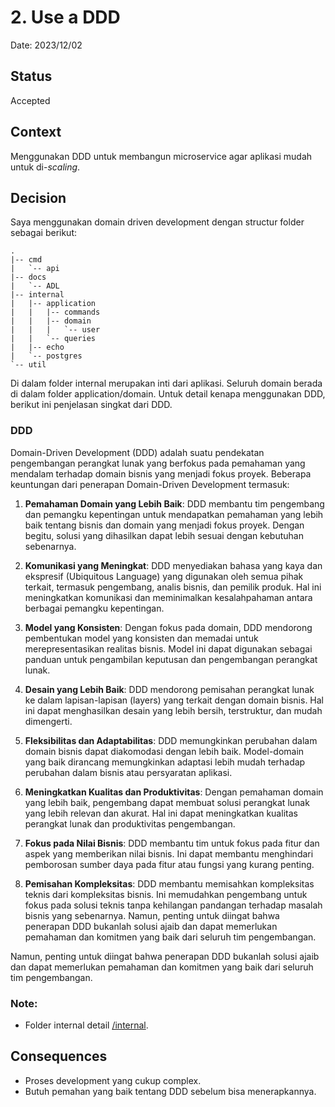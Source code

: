 # 2. Use a DDD

Date: 2023/12/02

## Status

Accepted

## Context

Menggunakan DDD untuk membangun microservice agar aplikasi mudah untuk di-*scaling*.

## Decision

Saya menggunakan domain driven development dengan structur folder sebagai berikut:

```
.
|-- cmd
|   `-- api
|-- docs
|   `-- ADL
|-- internal
|   |-- application
|   |   |-- commands
|   |   |-- domain
|   |   |   `-- user
|   |   `-- queries
|   |-- echo
|   `-- postgres
`-- util
```
Di dalam folder internal merupakan inti dari aplikasi. Seluruh domain berada di dalam folder application/domain. 
Untuk detail kenapa menggunakan DDD, berikut ini penjelasan singkat dari DDD.

### DDD
Domain-Driven Development (DDD) adalah suatu pendekatan pengembangan perangkat lunak yang berfokus pada pemahaman yang mendalam terhadap domain bisnis yang menjadi fokus proyek. Beberapa keuntungan dari penerapan Domain-Driven Development termasuk:

1. **Pemahaman Domain yang Lebih Baik**:
DDD membantu tim pengembang dan pemangku kepentingan untuk mendapatkan pemahaman yang lebih baik tentang bisnis dan domain yang menjadi fokus proyek. Dengan begitu, solusi yang dihasilkan dapat lebih sesuai dengan kebutuhan sebenarnya.

1. **Komunikasi yang Meningkat**:
DDD menyediakan bahasa yang kaya dan ekspresif (Ubiquitous Language) yang digunakan oleh semua pihak terkait, termasuk pengembang, analis bisnis, dan pemilik produk. Hal ini meningkatkan komunikasi dan meminimalkan kesalahpahaman antara berbagai pemangku kepentingan.

1. **Model yang Konsisten**:
Dengan fokus pada domain, DDD mendorong pembentukan model yang konsisten dan memadai untuk merepresentasikan realitas bisnis. Model ini dapat digunakan sebagai panduan untuk pengambilan keputusan dan pengembangan perangkat lunak.

1. **Desain yang Lebih Baik**:
DDD mendorong pemisahan perangkat lunak ke dalam lapisan-lapisan (layers) yang terkait dengan domain bisnis. Hal ini dapat menghasilkan desain yang lebih bersih, terstruktur, dan mudah dimengerti.

1. **Fleksibilitas dan Adaptabilitas**:
DDD memungkinkan perubahan dalam domain bisnis dapat diakomodasi dengan lebih baik. Model-domain yang baik dirancang memungkinkan adaptasi lebih mudah terhadap perubahan dalam bisnis atau persyaratan aplikasi.

1. **Meningkatkan Kualitas dan Produktivitas**:
Dengan pemahaman domain yang lebih baik, pengembang dapat membuat solusi perangkat lunak yang lebih relevan dan akurat. Hal ini dapat meningkatkan kualitas perangkat lunak dan produktivitas pengembangan.

1. **Fokus pada Nilai Bisnis**:
DDD membantu tim untuk fokus pada fitur dan aspek yang memberikan nilai bisnis. Ini dapat membantu menghindari pemborosan sumber daya pada fitur atau fungsi yang kurang penting.

1. **Pemisahan Kompleksitas**:
DDD membantu memisahkan kompleksitas teknis dari kompleksitas bisnis. Ini memudahkan pengembang untuk fokus pada solusi teknis tanpa kehilangan pandangan terhadap masalah bisnis yang sebenarnya.
Namun, penting untuk diingat bahwa penerapan DDD bukanlah solusi ajaib dan dapat memerlukan pemahaman dan komitmen yang baik dari seluruh tim pengembangan.

Namun, penting untuk diingat bahwa penerapan DDD bukanlah solusi ajaib dan dapat memerlukan pemahaman dan komitmen yang baik dari seluruh tim pengembangan.

### Note:
- Folder internal detail [/internal](https://go.dev/doc/go1.4#internalpackages).

## Consequences

- Proses development yang cukup complex.
- Butuh pemahan yang baik tentang DDD sebelum bisa menerapkannya.
